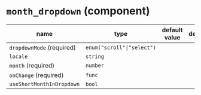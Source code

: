 # `month_dropdown` (component)

| name                      | type                       | default value | description |
| ------------------------- | -------------------------- | ------------- | ----------- |
| `dropdownMode` (required) | `enum("scroll"\|"select")` |               |             |
| `locale`                  | `string`                   |               |             |
| `month` (required)        | `number`                   |               |             |
| `onChange` (required)     | `func`                     |               |             |
| `useShortMonthInDropdown` | `bool`                     |               |             |
